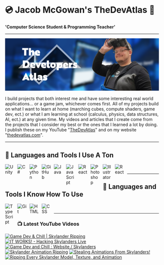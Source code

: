 # 💿 Jacob McGowan's TheDevAtlas 💽

**'Computer Science Student & Programming Teacher'**

---

!["Banner"](/photos/banner.png)

I build projects that both interest me and have some interesting real world applications... or a game jam, whichever comes first. All of my projects build on what I want to learn at home (marching cubes, compute shaders, game dev, ect.) or what I am learning at school (calculus, physics, data structures, AI, ect.) at any given time. My videos and articles that I create come from the projects that I consider my best or the ones that I learned a lot by doing. I publish these on my YouTube "[TheDevAtlas](https://www.youtube.com/@thedevatlas)" and on my website "[thedevatlas.com](https://www.thedevatlas.com/)".

---

## 💾 Languages and Tools I Use A Ton

<img align="left" alt="Unity" width="30px" style="padding-right:10px;" src="https://cdn.jsdelivr.net/gh/devicons/devicon@latest/icons/unity/unity-original.svg" />
<img align="left" alt="C#" width="30px" style="padding-right:10px;" src="https://cdn.jsdelivr.net/gh/devicons/devicon@latest/icons/csharp/csharp-original.svg" />
<img align="left" alt="Python" width="30px" style="padding-right:10px;" src="https://cdn.jsdelivr.net/gh/devicons/devicon@latest/icons/python/python-original.svg" />
<img align="left" alt="GitHub" width="30px" style="padding-right:10px;" src="https://cdn.jsdelivr.net/gh/devicons/devicon/icons/github/github-original.svg" />
<img align="left" alt="Java" width="30px" style="padding-right:10px;" src="https://cdn.jsdelivr.net/gh/devicons/devicon/icons/java/java-original.svg"/>
<img align="left" alt="JavaScript" width="30px" style="padding-right:10px;" src="https://cdn.jsdelivr.net/gh/devicons/devicon/icons/javascript/javascript-plain.svg" />
<img align="left" alt="React" width="30px" style="padding-right:10px;" src="https://cdn.jsdelivr.net/gh/devicons/devicon/icons/react/react-original.svg" />
<img align="left" alt="Photoshop" width="30px" style="padding-right:10px;" src="https://cdn.jsdelivr.net/gh/devicons/devicon@latest/icons/photoshop/photoshop-original.svg" />
<img align="left" alt="Illustrator" width="30px" style="padding-right:10px;" src="https://cdn.jsdelivr.net/gh/devicons/devicon@latest/icons/illustrator/illustrator-plain.svg" />
<img align="left" alt="React" width="30px" style="padding-right:10px;" src="https://cdn.jsdelivr.net/gh/devicons/devicon@latest/icons/premierepro/premierepro-original.svg" />

<br />

---

## 🧠 Languages and Tools I Know How To Use

<img align="left" alt="TypeScript" width="30px" style="padding-right:10px;" src="https://cdn.jsdelivr.net/gh/devicons/devicon/icons/typescript/typescript-plain.svg" />
<img align="left" alt="Git" width="30px" style="padding-right:10px;" src="https://cdn.jsdelivr.net/gh/devicons/devicon/icons/git/git-original.svg" />
<img align="left" alt="HTML" width="30px" style="padding-right:10px;" src="https://cdn.jsdelivr.net/gh/devicons/devicon/icons/html5/html5-plain.svg" />
<img align="left" alt="CSS" width="30px" style="padding-right:10px;" src="https://cdn.jsdelivr.net/gh/devicons/devicon/icons/css3/css3-plain.svg" />

<br />

---

### 📺 Latest YouTube Videos

<!-- BEGIN YOUTUBE-CARDS -->
[![Game Dev & Chill | Skylander Ripping](https://ytcards.demolab.com/?id=eFG-ZVzlmn8&title=Game+Dev+%26+Chill+%7C+Skylander+Ripping&lang=en&timestamp=1725507421&background_color=%230d1117&title_color=%23ffffff&stats_color=%23dedede&max_title_lines=1&width=250&border_radius=5 "Game Dev & Chill | Skylander Ripping")](https://www.youtube.com/watch?v=eFG-ZVzlmn8)
[![IT WORKS! - Hacking Skylanders Live](https://ytcards.demolab.com/?id=S6uiZsaQzuM&title=IT+WORKS%21+-+Hacking+Skylanders+Live&lang=en&timestamp=1725467878&background_color=%230d1117&title_color=%23ffffff&stats_color=%23dedede&max_title_lines=1&width=250&border_radius=5 "IT WORKS! - Hacking Skylanders Live")](https://www.youtube.com/watch?v=S6uiZsaQzuM)
[![Game Dev and Chill : Website / Skylanders](https://ytcards.demolab.com/?id=E6xcYmypA1g&title=Game+Dev+and+Chill+%3A+Website+%2F+Skylanders&lang=en&timestamp=1725449493&background_color=%230d1117&title_color=%23ffffff&stats_color=%23dedede&max_title_lines=1&width=250&border_radius=5 "Game Dev and Chill : Website / Skylanders")](https://www.youtube.com/watch?v=E6xcYmypA1g)
[![Skylander Animation Ripping](https://ytcards.demolab.com/?id=4rwD0s7ZQsE&title=Skylander+Animation+Ripping&lang=en&timestamp=1725303101&background_color=%230d1117&title_color=%23ffffff&stats_color=%23dedede&max_title_lines=1&width=250&border_radius=5 "Skylander Animation Ripping")](https://www.youtube.com/watch?v=4rwD0s7ZQsE)
[![Stealing Animations From Skylanders!](https://ytcards.demolab.com/?id=zrC4Q5g475M&title=Stealing+Animations+From+Skylanders%21&lang=en&timestamp=1725289390&background_color=%230d1117&title_color=%23ffffff&stats_color=%23dedede&max_title_lines=1&width=250&border_radius=5 "Stealing Animations From Skylanders!")](https://www.youtube.com/watch?v=zrC4Q5g475M)
[![Ripping Every Skylander Model, Texture, and Animation](https://ytcards.demolab.com/?id=VAIksdf9hWY&title=Ripping+Every+Skylander+Model%2C+Texture%2C+and+Animation&lang=en&timestamp=1725157632&background_color=%230d1117&title_color=%23ffffff&stats_color=%23dedede&max_title_lines=1&width=250&border_radius=5 "Ripping Every Skylander Model, Texture, and Animation")](https://www.youtube.com/watch?v=VAIksdf9hWY)
<!-- END YOUTUBE-CARDS -->
#
